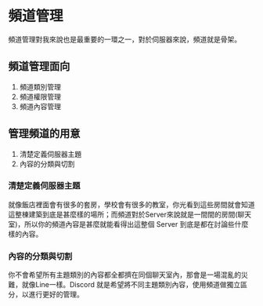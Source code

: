 # 頻道管理
頻道管理對我來說也是最重要的一環之一，對於伺服器來說，頻道就是骨架。  

## 頻道管理面向
1. 頻道類別管理
2. 頻道權限管理
3. 頻道內容管理

## 管理頻道的用意
1. 清楚定義伺服器主題
2. 內容的分類與切割

### 清楚定義伺服器主題
就像飯店裡面會有很多的套房，學校會有很多的教室，你光看到這些房間就會知道這整棟建築到底是甚麼樣的場所；而頻道對於Server來說就是一間間的房間(聊天室)，所以你的頻道內容是甚麼就能看得出這整個 Server 到底是都在討論些什麼樣的內容。

### 內容的分類與切割
你不會希望所有主題類別的內容都全都擠在同個聊天室內，那會是一場混亂的災難，就像Line一樣。Discord 就是希望將不同主題類別內容，使用頻道做獨立區分，以進行更好的管理。